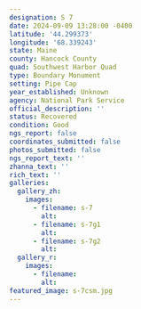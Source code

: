 ```yaml
---
designation: S 7
date: 2024-09-09 13:28:00 -0400
latitude: '44.299373'
longitude: '68.339243'
state: Maine
county: Hancock County
quad: Southwest Harbor Quad
type: Boundary Monument
setting: Pipe Cap
year_established: Unknown
agency: National Park Service
official_description: ''
status: Recovered
condition: Good
ngs_report: false
coordinates_submitted: false
photos_submitted: false
ngs_report_text: ''
zhanna_text: ''
rich_text: ''
galleries:
  gallery_zh:
    images:
      - filename: s-7
        alt:
      - filename: s-7g1
        alt:
      - filename: s-7g2
        alt:
  gallery_r:
    images:
      - filename:
        alt:
featured_image: s-7csm.jpg
---
```


